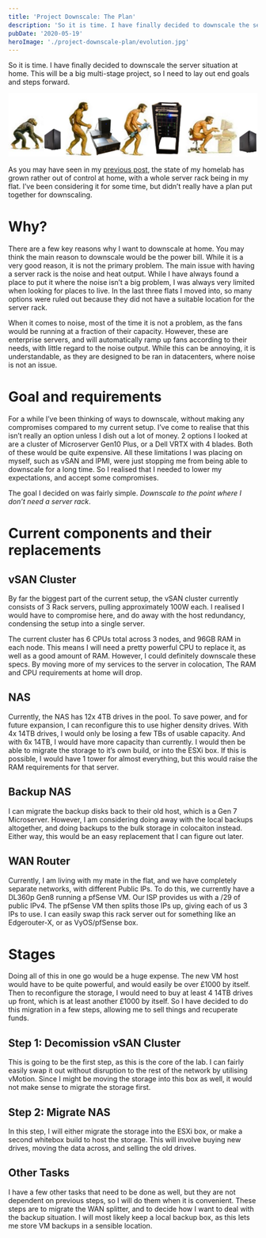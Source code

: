 ```yaml
---
title: 'Project Downscale: The Plan'
description: 'So it is time. I have finally decided to downscale the server situation at home. This will be a big multi-stage project, so I need to lay out end goals and steps forward.'
pubDate: '2020-05-19'
heroImage: './project-downscale-plan/evolution.jpg'
---
```


So it is time. I have finally decided to downscale the server situation at home. This will be a big multi-stage project, so I need to lay out end goals and steps forward.

![Evolution of the lab](./project-downscale-plan/evolution.jpg)

As you may have seen in my [previous post](/posts/state-of-the-lab-2020), the state of my homelab has grown rather out of control at home, with a whole server rack being in my flat. I’ve been considering it for some time, but didn’t really have a plan put together for downscaling.

# Why?

There are a few key reasons why I want to downscale at home. You may think the main reason to downscale would be the power bill. While it is a very good reason, it is not the primary problem. The main issue with having a server rack is the noise and heat output. While I have always found a place to put it where the noise isn’t a big problem, I was always very limited when looking for places to live. In the last three flats I moved into, so many options were ruled out because they did not have a suitable location for the server rack.

When it comes to noise, most of the time it is not a problem, as the fans would be running at a fraction of their capacity. However, these are enterprise servers, and will automatically ramp up fans according to their needs, with little regard to the noise output. While this can be annoying, it is understandable, as they are designed to be ran in datacenters, where noise is not an issue.

# Goal and requirements

For a while I’ve been thinking of ways to downscale, without making any compromises compared to my current setup. I’ve come to realise that this isn’t really an option unless I dish out a lot of money. 2 options I looked at are a cluster of Microserver Gen10 Plus, or a Dell VRTX with 4 blades. Both of these would be quite expensive. All these limitations I was placing on myself, such as vSAN and IPMI, were just stopping me from being able to downscale for a long time. So I realised that I needed to lower my expectations, and accept some compromises.

The goal I decided on was fairly simple. *Downscale to the point where I don’t need a server rack*.

# Current components and their replacements

## vSAN Cluster

By far the biggest part of the current setup, the vSAN cluster currently consists of 3 Rack servers, pulling approximately 100W each. I realised I would have to compromise here, and do away with the host redundancy, condensing the setup into a single server.

The current cluster has 6 CPUs total across 3 nodes, and 96GB RAM in each node. This means I will need a pretty powerful CPU to replace it, as well as a good amount of RAM. However, I could definitely downscale these specs. By moving more of my services to the server in colocation, The RAM and CPU requirements at home will drop.

## NAS

Currently, the NAS has 12x 4TB drives in the pool. To save power, and for future expansion, I can reconfigure this to use higher density drives. With 4x 14TB drives, I would only be losing a few TBs of usable capacity. And with 6x 14TB, I would have more capacity than currently. I would then be able to migrate the storage to it’s own build, or into the ESXi box. If this is possible, I would have 1 tower for almost everything, but this would raise the RAM requirements for that server.

## Backup NAS

I can migrate the backup disks back to their old host, which is a Gen 7 Microserver. However, I am considering doing away with the local backups altogether, and doing backups to the bulk storage in colocaiton instead. Either way, this would be an easy replacement that I can figure out later.

## WAN Router

Currently, I am living with my mate in the flat, and we have completely separate networks, with different Public IPs. To do this, we currently have a DL360p Gen8 running a pfSense VM. Our ISP provides us with a /29 of public IPv4. The pfSense VM then splits those IPs up, giving each of us 3 IPs to use. I can easily swap this rack server out for something like an Edgerouter-X, or as VyOS/pfSense box.

# Stages

Doing all of this in one go would be a huge expense. The new VM host would have to be quite powerful, and would easily be over £1000 by itself. Then to reconfigure the storage, I would need to buy at least 4 14TB drives up front, which is at least another £1000 by itself. So I have decided to do this migration in a few steps, allowing me to sell things and recuperate funds.

## Step 1: Decomission vSAN Cluster

This is going to be the first step, as this is the core of the lab. I can fairly easily swap it out without disruption to the rest of the network by utilising vMotion. Since I might be moving the storage into this box as well, it would not make sense to migrate the storage first.

## Step 2: Migrate NAS

In this step, I will either migrate the storage into the ESXi box, or make a second whitebox build to host the storage. This will involve buying new drives, moving the data across, and selling the old drives.

## Other Tasks

I have a few other tasks that need to be done as well, but they are not dependent on previous steps, so I will do them when it is convenient. These steps are to migrate the WAN splitter, and to decide how I want to deal with the backup situation. I will most likely keep a local backup box, as this lets me store VM backups in a sensible location.
